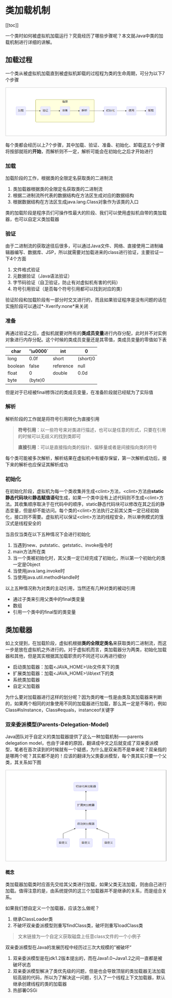 # 类加载机制

[[toc]]

一个类时如何被虚拟机加载运行？究竟经历了哪些步骤呢？本文就Java中类的加载机制进行详细的讲解。

## 加载过程

一个类从被虚拟机加载直到被虚拟机卸载的过程程为类的生命周期，可分为以下7个步骤

![](./pic/jz.png)

每个类都会经历以上7个步骤，其中加载、验证、准备、初始化、卸载这五个步骤将按部就班的**开始**，而解析则不一定，解析可能会在初始化之后才开始进行

### 加载

加载阶段的工作，根据类的全限定名获取类的二进制流

1. 类加载器根据类的全限定名获取类的二进制流
2. 根据二进制流所代表的数据结构在方法区生成对应的数据结构
3. 根据数据结构在方法区生成java.lang.Class对象作为该类的入口

类的加载阶段是程序员们可操作性最大的阶段、我们可以使用虚拟机自带的类加载器，也可以自定义类加载器

### 验证

由于二进制流的获取途径后很多，可以通过Java文件、网络、直接使用二进制编辑器编写、数据库、JSP，所以就需要对加载进来的class进行验证，主要验证一下4个方面

1. 文件格式验证
2. 元数据验证（Java语法验证）
3. 字节码验证（自卫验证，防止有对虚拟机有害的代码）
4. 符号引用验证（是否每个符号引用都可以找到对应的类）

验证阶段和加载阶段有一部分时交叉进行的，而且如果验证程序是没有问题的话在实施阶段可以通过*-Xverify:none*来关闭

### 准备

再通过验证之后，虚拟机就要对所有的**类成员变量**进行内存分配，此时并不对实例对象进行内存分配。这个时候的类成员变量还是其零值，类成员变量的零值如下表

| char    | '\u0000` | int       | 0        |
| ------- | -------- | --------- | -------- |
| long    | 0.0f     | short     | (short)0 |
| boolean | false    | reference | null     |
| float   | 0        | double    | 0.0d     |
| byte    | (byte)0  |           |          |

但是对于已经被final修饰过的类成员变量，在准备阶段就已经赋为了实际值

### 解析

解析阶段的工作就是将符号引用转化为直接引用

> **符号引用**：以一些符号来对类进行描述，也可以是任意的形式，只要在引用的时候可以无歧义的找到类即可
>
> **直接引用**：可以是直接指向类的指针、偏移量或者是间接指向类的符号

每个类可能被多次解析，解析结果在虚拟机中有缓存保留，第一次解析成功后，接下来的解析也应保证其解析成功

### 初始化

在初始化阶段，虚拟机为每一个类收集并生成\<clint>方法，\<clint>方法由**static静态代码块**和**静态赋值语句**生成，如果一个类中没有上述代码则不生成\<clint>方法。其收集顺序取决于在代码中的顺序，static静态代码块可以修改在其之后的静态变量，但是却不能访问。每个类的\<clint>方法执行之前其父类一定已经初始化，接口则不需要。虚拟机可以保证\<clint>方法的线程安全，所以单例模式的饿汉式是线程安全的

当且仅当类在以下五种情况下会进行初始化

1. 当遇到new、putstatic、getstatic、invoke指令时
2. main方法所在类
3. 当一个类被初始化时，其父类一定已经完成了初始化，所以第一个初始化的类一定是Object
4. 当使用java.lang.invoke时
5. 当使用java.util.methodHandle时

以上五种情况称为对类的主动引用，当然还有几种对类的被动引用

- 通过子类来引用父类中的final类变量
- 数组
- 引用一个类中的final型的类变量

## 类加载器

如上文提到，在加载阶段，虚拟机根据**类的全限定类名**来获取类的二进制流，而这一步是放在虚拟机之外进行的。对于虚拟机而言，类加载器分为两类，初始化加载器和其他，但是其实根据其加载职责的不同还可以再进行细分

- 启动类加载器：加载\<JAVA_HOME>\lib文件夹下的类
- 扩展类加载器：加载\<JAVA_HOME>\lib\ext下的类
- 系统类加载器
- 自定义加载器

为什么要对加载器进行这样的划分呢？因为类的唯一性是由类及其加载器来判断的，如果两个相同的对象使用不同的加载器进行加载，那么其一定是不等的，例如Class#isInstance，Class#equals，instanceof关键字

### 双亲委派模型(Parents-Delegation-Model)

Java团队对于自定义的类加载器提供了这么一种加载机制——parents delegation model，也由于译者的原因，翻译成中文之后就变成了双亲委派模型，笔者在首次读到的时候就有一个疑惑，为什么是双亲而不是单亲呢？双亲指的是哪两个呢？其实都不是的！应该的翻译为父类委派模型，每个类其实只要一个父类，其关系如下图

![](./pic/parents.png)

#### 概念

类加载器加载类时应首先交给其父类进行加载，如果父类无法加载，则由自己进行加载。值得注意的是，由系统提供的这三个加载器并不是继承的关系，而是组合关系。

如果我们想自定义一个加载器，应该怎么做呢？

1. 继承ClassLoader类
2. 不破坏双亲委派模型则重写findClass类，破坏则重写loadClass类

> 文末链接为一个自定义获取磁盘上任意class文件的一个小例子

双亲委派模型在Java的发展历程中经历过三次大规模的”被破坏“

1. 双亲委派模型是在jdk1.2版本提出的，而在Java1.0~Java1.2之间一直都是被破坏状态
2. 双亲委派模型解决了类优先级的问题，但是也会导致顶层的类加载器无法加载较高层的代码，所以为了解决这一问题，引入了一个线程上下文加载器，默认继承创建线程的类的加载器
3. 热部署OSGi

